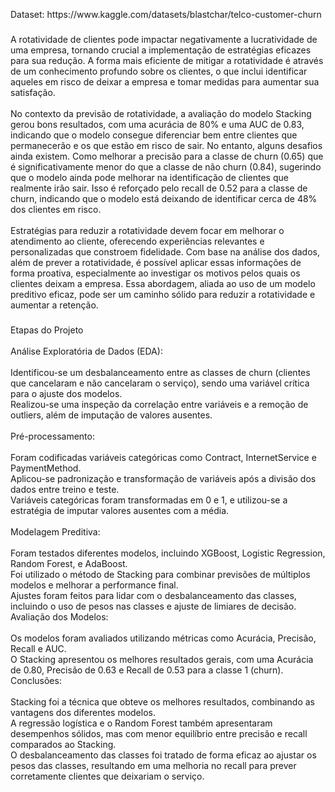 <p align="left">Dataset: https://www.kaggle.com/datasets/blastchar/telco-customer-churn</p>

###

<p align="left">A rotatividade de clientes pode impactar negativamente a lucratividade de uma empresa, tornando crucial a implementação de estratégias eficazes para sua redução. A forma mais eficiente de mitigar a rotatividade é através de um conhecimento profundo sobre os clientes, o que inclui identificar aqueles em risco de deixar a empresa e tomar medidas para aumentar sua satisfação.<br><br>No contexto da previsão de rotatividade, a avaliação do modelo Stacking gerou bons resultados, com uma acurácia de 80% e uma AUC de 0.83, indicando que o modelo consegue diferenciar bem entre clientes que permanecerão e os que estão em risco de sair. No entanto, alguns desafios ainda existem. Como melhorar a precisão para a classe de churn (0.65) que é significativamente menor do que a classe de não churn (0.84), sugerindo que o modelo ainda pode melhorar na identificação de clientes que realmente irão sair. Isso é reforçado pelo recall de 0.52 para a classe de churn, indicando que o modelo está deixando de identificar cerca de 48% dos clientes em risco.<br><br>Estratégias para reduzir a rotatividade devem focar em melhorar o atendimento ao cliente, oferecendo experiências relevantes e personalizadas que constroem fidelidade. Com base na análise dos dados, além de prever a rotatividade, é possível aplicar essas informações de forma proativa, especialmente ao investigar os motivos pelos quais os clientes deixam a empresa. Essa abordagem, aliada ao uso de um modelo preditivo eficaz, pode ser um caminho sólido para reduzir a rotatividade e aumentar a retenção.</p>

###

<p align="left">Etapas do Projeto<br><br>Análise Exploratória de Dados (EDA):<br><br>Identificou-se um desbalanceamento entre as classes de churn (clientes que cancelaram e não cancelaram o serviço), sendo uma variável crítica para o ajuste dos modelos.<br>Realizou-se uma inspeção da correlação entre variáveis e a remoção de outliers, além de imputação de valores ausentes.<br><br>Pré-processamento:<br><br>Foram codificadas variáveis categóricas como Contract, InternetService e PaymentMethod.<br>Aplicou-se padronização e transformação de variáveis após a divisão dos dados entre treino e teste.<br>Variáveis categóricas foram transformadas em 0 e 1, e utilizou-se a estratégia de imputar valores ausentes com a média.<br><br>Modelagem Preditiva:<br><br>Foram testados diferentes modelos, incluindo XGBoost, Logistic Regression, Random Forest, e AdaBoost.<br>Foi utilizado o método de Stacking para combinar previsões de múltiplos modelos e melhorar a performance final.<br>Ajustes foram feitos para lidar com o desbalanceamento das classes, incluindo o uso de pesos nas classes e ajuste de limiares de decisão.<br>Avaliação dos Modelos:<br><br>Os modelos foram avaliados utilizando métricas como Acurácia, Precisão, Recall e AUC.<br>O Stacking apresentou os melhores resultados gerais, com uma Acurácia de 0.80, Precisão de 0.63 e Recall de 0.53 para a classe 1 (churn).<br>Conclusões:<br><br>Stacking foi a técnica que obteve os melhores resultados, combinando as vantagens dos diferentes modelos.<br>A regressão logística e o Random Forest também apresentaram desempenhos sólidos, mas com menor equilíbrio entre precisão e recall comparados ao Stacking.<br>O desbalanceamento das classes foi tratado de forma eficaz ao ajustar os pesos das classes, resultando em uma melhoria no recall para prever corretamente clientes que deixariam o serviço.</p>

###

